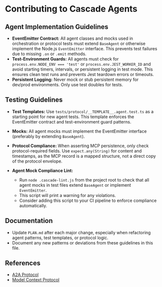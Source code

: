 # Contributing to Cascade Agents

## Agent Implementation Guidelines

- **EventEmitter Contract:** All agent classes and mocks used in orchestration or protocol tests must extend `BaseAgent` or otherwise implement the Node.js `EventEmitter` interface. This prevents test failures due to missing `.on` or `.emit` methods.
- **Test-Environment Guards:** All agents must check for `process.env.NODE_ENV === 'test'` or `process.env.JEST_WORKER_ID` and avoid starting timers, intervals, or persistent logging in test mode. This ensures clean test runs and prevents Jest teardown errors or timeouts.
- **Persistent Logging:** Never mock or stub persistent memory for dev/prod environments. Only use test doubles for tests.

## Testing Guidelines

- **Test Templates:** Use `tests/protocol/__TEMPLATE__.agent.test.ts` as a starting point for new agent tests. This template enforces the EventEmitter contract and test-environment guard patterns.
- **Mocks:** All agent mocks must implement the EventEmitter interface (preferably by extending `BaseAgent`).
- **Protocol Compliance:** When asserting MCP persistence, only check protocol-required fields. Use `expect.any(String)` for content and timestamps, as the MCP record is a mapped structure, not a direct copy of the protocol envelope.

- **Agent Mock Compliance Lint:**
  - Run `node .cascade-lint.js` from the project root to check that all agent mocks in test files extend `BaseAgent` or implement `EventEmitter`.
  - This script will print a warning for any violations.
  - Consider adding this script to your CI pipeline to enforce compliance automatically.

## Documentation

- Update `PLAN.md` after each major change, especially when refactoring agent patterns, test templates, or protocol logic.
- Document any new patterns or deviations from these guidelines in this file.

## References
- [A2A Protocol](https://github.com/google/A2A)
- [Model Context Protocol](https://modelcontextprotocol.io/introduction)
